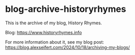 # blog-archive-historyrhymes
This is the archive of my blog, History Rhymes.

Blog: https://www.historyrhymes.info

For more information about it, see my blog post: https://blog.alexseifert.com/2024/10/18/archiving-my-blogs/
